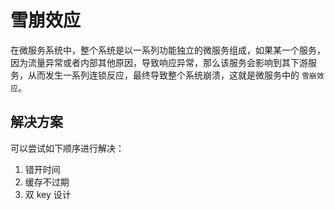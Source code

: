 # 雪崩效应

在微服务系统中，整个系统是以一系列功能独立的微服务组成，如果某一个服务，因为流量异常或者内部其他原因，导致响应异常，那么该服务会影响到其下游服务，从而发生一系列连锁反应，最终导致整个系统崩溃，这就是微服务中的 `雪崩效应`。

## 解决方案

可以尝试如下顺序进行解决：

1. 错开时间
2. 缓存不过期
3. 双 key 设计